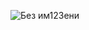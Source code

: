 ![Без им123ени](https://github.com/fdarcy/patterns1/assets/146079618/bba576e6-9851-4854-9e3f-827e1e5a5e98)
